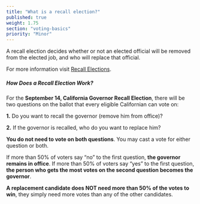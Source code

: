 ```yaml
---
title: "What is a recall election?"
published: true
weight: 1.75
section: "voting-basics"
priority: "Minor"
---
```

A recall election decides whether or not an elected official will be removed from the elected job, and who will replace that official.   

For more information visit [Recall Elections](https://www.sos.ca.gov/elections/upcoming-elections/2021-ca-gov-recall/newsom-recall-faqs).

##### How Does a Recall Election Work?  
For the **September 14, California Governor Recall Election**, there will be two questions on the ballot that every eligible Californian can vote on: 

**1.** Do you want to recall the governor (remove him from office)?

**2.** If the governor is recalled, who do you want to replace him?

**You do not need to vote on both questions**. You may cast a vote for either question or both.

If more than 50% of voters say “no” to the first question, **the governor remains in office**. If more than 50% of voters say “yes” to the first question, **the person who gets the most votes on the second question becomes the governor**. 

**A replacement candidate does NOT need more than 50% of the votes to win**, they simply need more votes than any of the other candidates.
